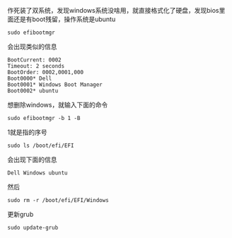 作死装了双系统，发现windows系统没啥用，就直接格式化了硬盘，发现bios里面还是有boot残留，操作系统是ubuntu

```
sudo efibootmgr
```
会出现类似的信息
```
BootCurrent: 0002
Timeout: 2 seconds
BootOrder: 0002,0001,000
Boot0000* Dell
Boot0001* Windows Boot Manager
Boot0002* ubuntu
```

想删除windows，就输入下面的命令
```
sudo efibootmgr -b 1 -B
```
1就是指的序号

```
sudo ls /boot/efi/EFI
```
会出现下面的信息
```
Dell Windows ubuntu
```
然后
```
sudo rm -r /boot/efi/EFI/Windows
```

更新grub
```
sudo update-grub
```